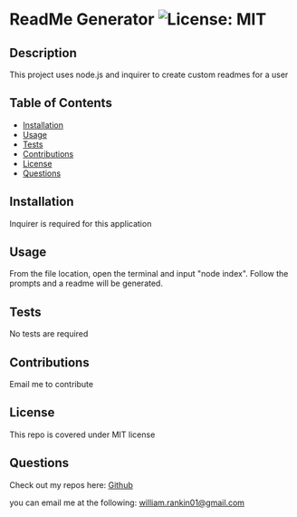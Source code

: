 # ReadMe Generator ![License: MIT](https://img.shields.io/badge/License-MIT-yellow.svg)

  ## Description

  This project uses node.js and inquirer to create custom readmes for a user
              
  ## Table of Contents
  - [Installation](#installation)
  - [Usage](#usage)
  - [Tests](tests)
  - [Contributions](#contributions)
   - [License](#license)
  - [Questions](#questions)
 
          
  ## Installation
  Inquirer is required for this application
          
  ## Usage
  From the file location, open the terminal and input "node index". Follow the prompts and a readme will be generated.

  ## Tests
  No tests are required
          
  ## Contributions
  Email me to contribute
  
  ## License
  
  This repo is covered under MIT license

  ## Questions
  Check out my repos here: [Github](https://github.com/wmr89)

  you can email me at the following: [william.rankin01@gmail.com](mailto:william.rankin01@gmail.com)
  
  
